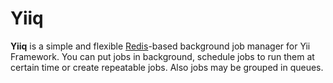 Yiiq
====

**Yiiq** is a simple and flexible [Redis](http://redis.io/)-based background job manager for Yii Framework. You can put jobs in background, schedule jobs to run them at certain time or create repeatable jobs. Also jobs may be grouped in queues.
